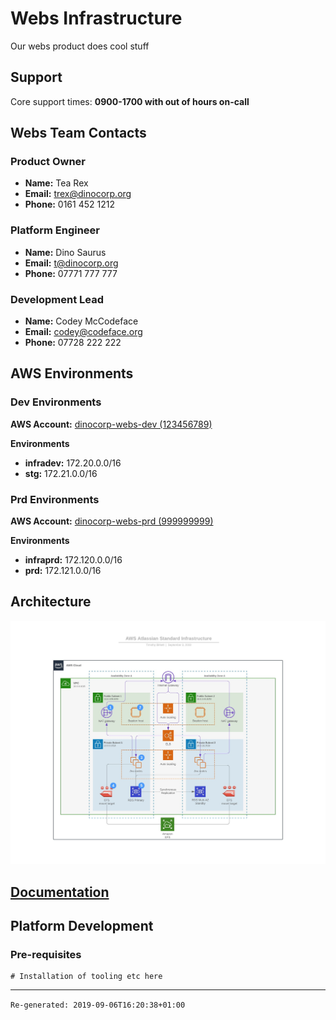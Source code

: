 # Webs Infrastructure

Our webs product does cool stuff

## Support

Core support times: **0900-1700 with out of hours on-call**

## Webs Team Contacts

### Product Owner

- **Name:** Tea Rex
- **Email:** trex@dinocorp.org
- **Phone:** 0161 452 1212

### Platform Engineer

- **Name:** Dino Saurus
- **Email:** t@dinocorp.org
- **Phone:** 07771 777 777

### Development Lead

- **Name:** Codey McCodeface
- **Email:** codey@codeface.org
- **Phone:** 07728 222 222


## AWS Environments

### Dev Environments
**AWS Account:** [dinocorp-webs-dev (123456789)](https://dinocorp-webs-dev.signin.aws.amazon.com/console)

**Environments**

- **infradev:** 172.20.0.0/16
- **stg:** 172.21.0.0/16

### Prd Environments
**AWS Account:** [dinocorp-webs-prd (999999999)](https://dinocorp-webs-prd.signin.aws.amazon.com/console)

**Environments**

- **infraprd:** 172.120.0.0/16
- **prd:** 172.121.0.0/16


## Architecture

![Webs Architecture Overview](docs/images/overview.jpeg "Webs Architecture")

## [Documentation](docs/README.md)


## Platform Development
### Pre-requisites
```
# Installation of tooling etc here
```

---
`Re-generated: 2019-09-06T16:20:38+01:00`
